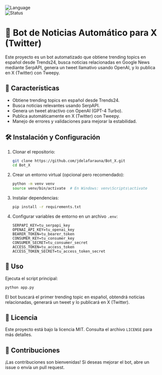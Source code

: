 ![Language](https://img.shields.io/badge/language-Python-blue)  
![Status](https://img.shields.io/badge/status-Finished-green)  

# 🚀 Bot de Noticias Automático para X (Twitter)

Este proyecto es un bot automatizado que obtiene trending topics en español desde Trends24, busca noticias relacionadas en Google News mediante SerpAPI, genera un tweet llamativo usando OpenAI, y lo publica en X (Twitter) con Tweepy.

## 📌 Características
- Obtiene trending topics en español desde Trends24.
- Busca noticias relevantes usando SerpAPI.
- Genera un tweet atractivo con OpenAI (GPT-4 Turbo).
- Publica automáticamente en X (Twitter) con Tweepy.
- Manejo de errores y validaciones para mejorar la estabilidad.

## 🛠️ Instalación y Configuración
1. Clonar el repositorio:
   ```bash
   git clone https://github.com/jdelafarauna/Bot_X.git
   cd Bot_X
   ```
2. Crear un entorno virtual (opcional pero recomendado):
   ```bash
   python -m venv venv
   source venv/bin/activate  # En Windows: venv\Scripts\activate
   ```
3. Instalar dependencias:
   ```bash
   pip install -r requirements.txt
   ```
4. Configurar variables de entorno en un archivo `.env`:
   ```env
   SERPAPI_KEY=tu_serpapi_key
   OPENAI_API_KEY=tu_openai_key
   BEARER_TOKEN=tu_bearer_token
   CONSUMER_KEY=tu_consumer_key
   CONSUMER_SECRET=tu_consumer_secret
   ACCESS_TOKEN=tu_access_token
   ACCESS_TOKEN_SECRET=tu_access_token_secret
   ```

## 🚀 Uso
Ejecuta el script principal:
```bash
python app.py
```
El bot buscará el primer trending topic en español, obtendrá noticias relacionadas, generará un tweet y lo publicará en X (Twitter).

## 📜 Licencia
Este proyecto está bajo la licencia MIT. Consulta el archivo `LICENSE` para más detalles.

## 🤝 Contribuciones
¡Las contribuciones son bienvenidas! Si deseas mejorar el bot, abre un issue o envía un pull request.


